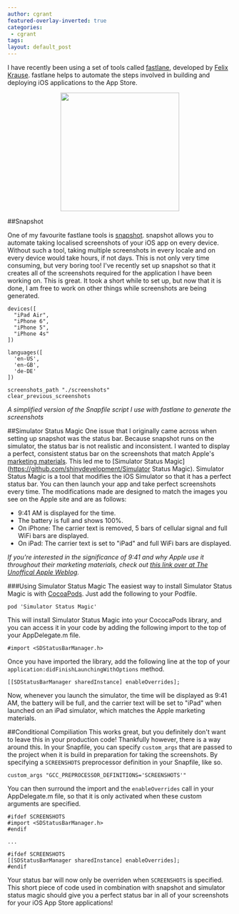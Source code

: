 ```yaml
---
author: cgrant
featured-overlay-inverted: true
categories:
 - cgrant
tags: 
layout: default_post
---
```


I have recently been using a set of tools called [fastlane](http://fastlane.tools/), developed by [Felix Krause](http://www.krausefx.com/). fastlane helps to automate the steps involved in building and deploying iOS applications to the App Store.

<p style='text-align:center'>
<a href='http://fastlane.tools/'>
<img src='{{ site.github.url }}/cgrant/assets/fastlane.png' style='width:266px;'>
</a>
</p>

##Snapshot

One of my favourite fastlane tools is [snapshot](https://github.com/KrauseFx/snapshot). snapshot allows you to automate taking localised screenshots of your iOS app on every device. Without such a tool, taking multiple screenshots in every locale and on every device would take hours, if not days. This is not only very time consuming, but very boring too! I've recently set up snapshot so that it creates all of the screenshots required for the application I have been working on. This is great. It took a short while to set up, but now that it is done, I am free to work on other things while screenshots are being generated.  

	devices([
	  "iPad Air",
	  "iPhone 6",
	  "iPhone 5",
	  "iPhone 4s"
	])
	
	languages([
	  'en-US',
	  'en-GB',
	  'de-DE'
	])
	
	screenshots_path "./screenshots"
	clear_previous_screenshots
	
*A simplified version of the Snapfile script I use with fastlane to generate the screenshots*

##Simulator Status Magic
One issue that I originally came across when setting up snapshot was the status bar. Because snapshot runs on the simulator, the status bar is not realistic and inconsistent. I wanted to display a perfect, consistent status bar on the screenshots that match Apple's [marketing materials](http://www.apple.com/ios/). This led me to [Simulator Status Magic](https://github.com/shinydevelopment/Simulator Status Magic). Simulator Status Magic is a tool that modifies the iOS Simulator so that it has a perfect status bar. You can then launch your app and take perfect screenshots every time. The modifications made are designed to match the images you see on the Apple site and are as follows:

- 9:41 AM is displayed for the time.
- The battery is full and shows 100%.
- On iPhone: The carrier text is removed, 5 bars of cellular signal and full WiFi bars are displayed.
- On iPad: The carrier text is set to "iPad" and full WiFi bars are displayed.

*If you're interested in the significance of 9:41 and why Apple use it throughout their marketing materials, check out [this link over at The Unoffical Apple Weblog](http://www.tuaw.com/2014/04/14/why-9-41-am-is-the-always-the-time-displayed-on-iphones-and-ipad/).*

###Using Simulator Status Magic
The easiest way to install Simulator Status Magic is with [CocoaPods](http://cocoapods.org/). Just add the following to your Podfile.

	pod 'Simulator Status Magic'

This will install Simulator Status Magic into your CococaPods library, and you can access it in your code by adding the following import to the top of your AppDelegate.m file.

	#import <SDStatusBarManager.h>

Once you have imported the library, add the following line at the top of your `application:didFinishLaunchingWithOptions` method.

    [[SDStatusBarManager sharedInstance] enableOverrides];

Now, whenever you launch the simulator, the time will be displayed as 9:41 AM, the battery will be full, and the carrier text will be set to "iPad" when launched on an iPad simulator, which matches the Apple marketing materials.

##Conditional Compiliation
This works great, but you definitely don't want to leave this in your production code! Thankfully however, there is a way around this. In your Snapfile, you can specify `custom_args` that are passed to the project when it is build in preparation for taking the screenshots. By specifying a `SCREENSHOTS` preprocessor definition in your Snapfile, like so.
	
	custom_args "GCC_PREPROCESSOR_DEFINITIONS='SCREENSHOTS'"
	
You can then surround the import and the `enableOverrides` call in your AppDelegate.m file, so that it is only activated when these custom arguments are specified.

	#ifdef SCREENSHOTS
	#import <SDStatusBarManager.h>
	#endif
	
	...
	    
	#ifdef SCREENSHOTS
    [[SDStatusBarManager sharedInstance] enableOverrides];
	#endif
	
Your status bar will now only be overriden when `SCREENSHOTS` is specified. This short piece of code used in combination with snapshot and simulator status magic should give you a perfect status bar in all of your screenshots for your iOS App Store applications!
